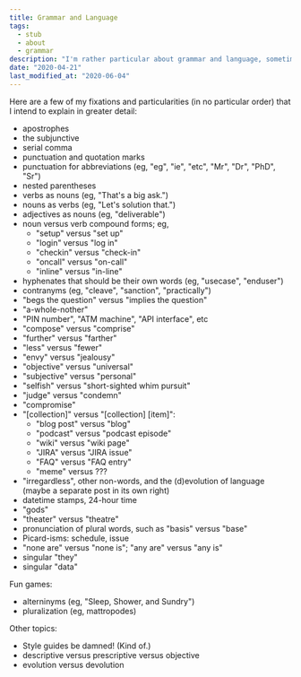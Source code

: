 ```yaml
---
title: Grammar and Language
tags:
  - stub
  - about
  - grammar
description: "I'm rather particular about grammar and language, sometimes in pretty unconventional ways."
date: "2020-04-21"
last_modified_at: "2020-06-04"
---
```


Here are a few of my fixations and particularities (in no particular order) that I intend to explain in greater detail:

* apostrophes
* the subjunctive
* serial comma
* punctuation and quotation marks
* punctuation for abbreviations (eg, "eg", "ie", "etc", "Mr", "Dr", "PhD", "Sr")
* nested parentheses
* verbs as nouns (eg, "That's a big ask.")
* nouns as verbs (eg, "Let's solution that.")
* adjectives as nouns (eg, "deliverable")
* noun versus verb compound forms; eg,
  * "setup" versus "set up"
  * "login" versus "log in"
  * "checkin" versus "check-in"
  * "oncall" versus "on-call"
  * "inline" versus "in-line"
* hyphenates that should be their own words (eg, "usecase", "enduser")
* contranyms (eg, "cleave", "sanction", "practically")
* "begs the question" versus "implies the question"
* "a-whole-nother"
* "PIN number", "ATM machine", "API interface", etc
* "compose" versus "comprise"
* "further" versus "farther"
* "less" versus "fewer"
* "envy" versus "jealousy"
* "objective" versus "universal"
* "subjective" versus "personal"
* "selfish" versus "short-sighted whim pursuit"
* "judge" versus "condemn"
* "compromise"
* "[collection]" versus "[collection] [item]":
  * "blog post" versus "blog"
  * "podcast" versus "podcast episode"
  * "wiki" versus "wiki page"
  * "JIRA" versus "JIRA issue"
  * "FAQ" versus "FAQ entry"
  * "meme" versus ???
* "irregardless", other non-words, and the (d)evolution of language (maybe a separate post in its own right)
* datetime stamps, 24-hour time
* "gods"
* "theater" versus "theatre"
* pronunciation of plural words, such as "basis" versus "base"
* Picard-isms: schedule, issue
* "none are" versus "none is"; "any are" versus "any is"
* singular "they"
* singular "data"

Fun games:

* alterninyms (eg, "Sleep, Shower, and Sundry")
* pluralization (eg, mattropodes)

Other topics:

* Style guides be damned! (Kind of.)
* descriptive versus prescriptive versus objective
* evolution versus devolution
